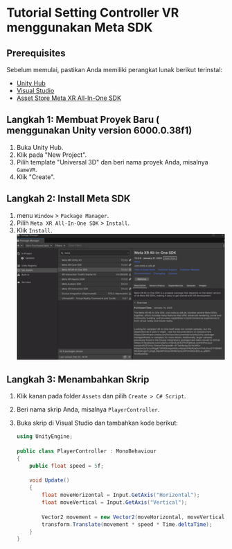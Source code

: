 # Tutorial Setting Controller VR menggunakan Meta SDK

## Prerequisites

Sebelum memulai, pastikan Anda memiliki perangkat lunak berikut terinstal:

- [Unity Hub](https://unity.com/download)
- [Visual Studio](https://visualstudio.microsoft.com/) 
- [Asset Store Meta XR All-In-One SDK](https://assetstore.unity.com/search#q=meta%20xr%20all-in-one%20sdk)

## Langkah 1: Membuat Proyek Baru ( menggunakan Unity version 6000.0.38f1)

1. Buka Unity Hub.
2. Klik pada "New Project".
3. Pilih template "Universal 3D" dan beri nama proyek Anda, misalnya `GameVR`.
4. Klik "Create".

## Langkah 2: Install Meta SDK

1. menu `Window` > `Package Manager`.
2. Pilih `Meta XR All-In-One SDK` > `Install`.
3. Klik `Install`.
![Install Meta SDK](img/image1.png)

## Langkah 3: Menambahkan Skrip

1. Klik kanan pada folder `Assets` dan pilih `Create > C# Script`.
2. Beri nama skrip Anda, misalnya `PlayerController`.
3. Buka skrip di Visual Studio dan tambahkan kode berikut:

   ```csharp
   using UnityEngine;

   public class PlayerController : MonoBehaviour
   {
       public float speed = 5f;

       void Update()
       {
           float moveHorizontal = Input.GetAxis("Horizontal");
           float moveVertical = Input.GetAxis("Vertical");

           Vector2 movement = new Vector2(moveHorizontal, moveVertical);
           transform.Translate(movement * speed * Time.deltaTime);
       }
   }